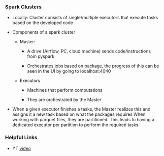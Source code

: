 ### Spark Clusters

* Locally: Cluster consists of single/multiple executors that execute tasks based on the developed code

* Components of a spark cluster

  - Master:

    + A drive (Airflow, PC, cloud machine) sends code/instructions from pyspark

    + Orchestrates jobs based on package, the progress of this can be seen in the UI by going to localhost:4040

  - Executors

    + Machines that perform computations

    + They are orchestrated by the Master

* When a given executor finishes a tasks, the Master realizes this and assigns it a new task based on what the packages requires
When working with parquet files, they are partitioned. This leads to having a dedicated executor per partition to perform the required tasks



### Helpful Links

* YT [video](https://www.youtube.com/watch?v=68CipcZt7ZA&list=PL3MmuxUbc_hJed7dXYoJw8DoCuVHhGEQb&index=59)
